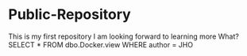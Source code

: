 # Public-Repository
This is my first repository
I am looking forward to learning more
What?
SELECT * FROM dbo.Docker.view
WHERE author = JHO
